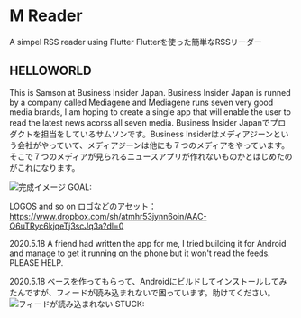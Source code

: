 # M Reader

A simpel RSS reader using Flutter
Flutterを使った簡単なRSSリーダー

## HELLOWORLD

This is Samson at Business Insider Japan. Business Insider Japan is runned by a company called Mediagene and Mediagene runs seven very good media brands, I am hoping to create a single app that will enable the user to read the latest news acorss all seven media. 
Business Insider Japanでプロダクトを担当をしているサムソンです。Business Insiderはメディアジーンという会社がやっていて、メディアジーンは他にも７つのメディアをやっています。そこで７つのメディアが見られるニュースアプリが作れないものかとはじめたのがこれになります。

![完成イメージ GOAL:](https://i.imgur.com/C9z0wxX.png)

LOGOS and so on
ロゴなどのアセット：
https://www.dropbox.com/sh/atmhr53jynn6oin/AAC-Q6uTRyc6kjqeTj3scJq3a?dl=0


2020.5.18 A friend had written the app for me, I tried building it for Android and manage to get it running on the phone but it won't read the feeds. PLEASE HELP.

2020.5.18 ベースを作ってもらって、Androidにビルドしてインストールしてみたんですが、フィードが読み込まれないで困っています。助けてください。
![フィードが読み込まれない STUCK:](https://i.imgur.com/hwWN21C.png)
